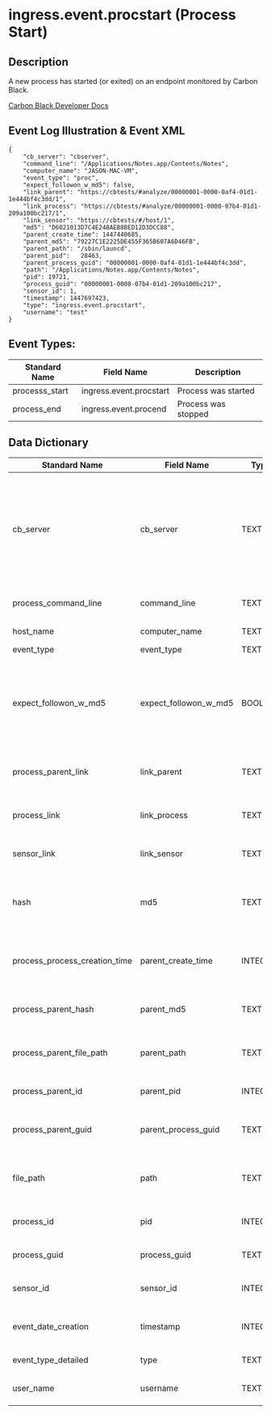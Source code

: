 # ingress.event.procstart (Process Start)

## Description

A new process has started (or exited) on an endpoint monitored by Carbon Black.

[Carbon Black Developer Docs](https://developer.carbonblack.com/reference/enterprise-response/event-forwarder/event-schema/#ingress-event-procstart-process-start)

## Event Log Illustration & Event XML
```
{
    "cb_server": "cbserver",
    "command_line": "/Applications/Notes.app/Contents/Notes",
    "computer_name": "JASON-MAC-VM",
    "event_type": "proc",
    "expect_followon_w_md5": false,
    "link_parent": "https://cbtests/#analyze/00000001-0000-0af4-01d1-1e444bf4c3dd/1",
    "link_process": "https://cbtests/#analyze/00000001-0000-07b4-01d1-209a100bc217/1",
    "link_sensor": "https://cbtests/#/host/1",
    "md5": "D6021013D7C4E248AEB8BED12D3DCC88",
    "parent_create_time": 1447440685,
    "parent_md5": "79227C1E2225DE455F365B607A6D46FB",
    "parent_path": "/sbin/launcd",
    "parent_pid":   28463,
    "parent_process_guid": "00000001-0000-0af4-01d1-1e444bf4c3dd",
    "path": "/Applications/Notes.app/Contents/Notes",
    "pid": 19721,
    "process_guid": "00000001-0000-07b4-01d1-209a100bc217",
    "sensor_id": 1,
    "timestamp": 1447697423,
    "type": "ingress.event.procstart",
    "username": "test"
}
```
## Event Types:
|	Standard Name	|	Field Name	|	Description	|
|	-------------	|	----------	|	----	|
| processs_start    |   ingress.event.procstart | Process was started   |
|   process_end     |   ingress.event.procend   |   Process was stopped |

## Data Dictionary
|	Standard Name	|	Field Name	|	Type	|	Description	|	Sample Value	|
|	-------------	|	----------	|	----	|	-----------	|	------------	|
|	cb_server	|	cb_server	|	TEXT	|	Used to distinguish between multiple Cb Response servers. Set this in the “server_name” option of cb-event-forwarder.ini.	|	cbserver	|
|	process_command_line	|	command_line	|	TEXT	|	Command Line of the new process	|	/Applications/Notes.app/Contents/Notes |
|	host_name	|	computer_name	|	TEXT	|	hostname of the sensor	|	JASON-MAC-VM	|
|	event_type	|	event_type	|	TEXT	|	type of event	|	proc	|
|	expect_followon_w_md5	|	expect_followon_w_md5	|	BOOLEAN	|	If the md5 could not be calculated in time then Cb Response will send another procstart with the process md5	|	false	|
|	process_parent_link	|	link_parent	|	TEXT	|	Deep link to Cb Response UI for parent process	|	https://cbtests/#analyze/00000001-0000-0af4-01d1-1e444bf4c3dd/1	|
|	process_link	|	link_process	|	TEXT	|	Deep link to Cb Response UI for this process	|	https://cbtests/#analyze/00000001-0000-07b4-01d1-209a100bc217/1	|
|	sensor_link	|	link_sensor	|	TEXT	|	Deep link to Cb Response UI for sensor	|	https://cbtests/#/host/1	|
|	hash	|	md5	|	TEXT	|	MD5 of the executable binary associated with this process	|	D6021013D7C4E248AEB8BED12D3DCC88	|
|	process_process_creation_time	|	parent_create_time	|	INTEGER	|	seconds since epoch of parent process create time	|	1447440685	|
|	process_parent_hash	|	parent_md5	|	TEXT	|	MD5 of parent’s executable image	|	79227C1E2225DE455F365B607A6D46FB	|
|	process_parent_file_path	|	parent_path	|	TEXT	|	file path of parent’s executable image	|	/sbin/launcd	|
|   process_parent_id       |   parent_pid  |   INTEGER     | OS Process id of parent process   |   28463   |
|	process_parent_guid	|	parent_process_guid	|	TEXT	|	Cb Process GUID of parent process	|	00000001-0000-0af4-01d1-1e444bf4c3dd	|
|	file_path	|	path	|	TEXT	|	file path of the child processes’ executable image	|   /Applications/Notes.app/Contents/Notes	|
|	process_id	|	pid	|	INTEGER	|	OS Process id of child process	|	19721	|
|	process_guid	|	process_guid	|	TEXT	|	Cb Process GUID of child process	|	00000001-0000-07b4-01d1-209a100bc217	|
|	sensor_id	|	sensor_id	|	INTEGER	|	sensor ID of associated sensor	|	1	|
|	event_date_creation	|	timestamp	|	INTEGER	|	Endpoint timestamp of this event since epoch	|	1447697423	|
|	event_type_detailed	|	type	|	TEXT	|	The full type of event	|	ingress.event.procstart	|
|	user_name	|	username	|	TEXT	|	Username used to create child process	|	test	|
